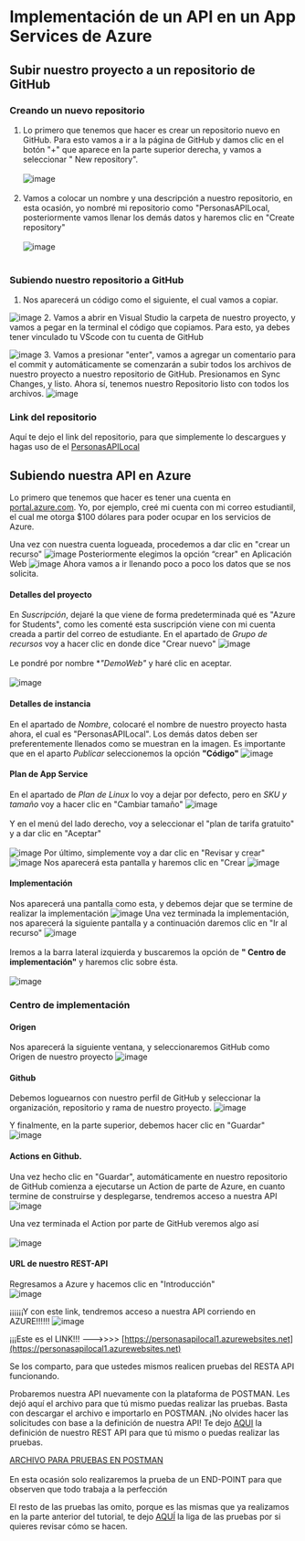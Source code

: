 # Implementación de un API en un App Services de Azure

## Subir nuestro proyecto a un repositorio de GitHub

### Creando un nuevo repositorio

1. Lo primero que tenemos que hacer es crear un repositorio nuevo en GitHub. Para esto vamos a ir a la página de GitHub y damos clic en el botón "+" que aparece en la parte superior derecha, y vamos a seleccionar " New repository".<br><br>
![image](https://user-images.githubusercontent.com/99369122/171529266-132065c6-154f-483c-b1ab-564e4e91d844.png)<br><br>
2. Vamos a colocar un nombre y una descripción a nuestro repositorio, en esta ocasión, yo nombré mi repositorio como "PersonasAPILocal, posteriormente vamos llenar los demás datos y haremos clic en "Create repository"<br><br>
![image](https://user-images.githubusercontent.com/99369122/171529489-ee081386-0961-40b3-b088-43298a4a4393.png)<br><br>
### Subiendo nuestro repositorio a GitHub
1. Nos aparecerá un código como el siguiente, el cual vamos a copiar.

![image](https://user-images.githubusercontent.com/99369122/171529813-ac620540-c518-4bd8-a189-d7641f1e0448.png)
2. Vamos a abrir en Visual Studio la carpeta de nuestro proyecto, y vamos a pegar en la terminal el código que copiamos. Para esto, ya debes tener vinculado tu VScode con tu cuenta de GitHub

![image](https://user-images.githubusercontent.com/99369122/171530206-53264d2f-6852-4ac2-a69a-2b9fbcf91043.png)
3. Vamos a presionar "enter", vamos a agregar un comentario para el commit y automáticamente se comenzarán a subir todos los archivos de nuestro proyecto a nuestro repositorio de GitHub. Presionamos en Sync Changes, y listo. Ahora sí, tenemos nuestro Repositorio listo con todos los archivos.
![image](https://user-images.githubusercontent.com/99369122/171530585-217b6f64-52c4-4315-a285-f18cc0388a7e.png)

### Link del repositorio

Aquí te dejo el link del repositorio, para que simplemente lo descargues y hagas uso de el 
[PersonasAPILocal](https://github.com/RobertoPeredo/PersonasAPILocal)

## Subiendo nuestra API en Azure
Lo primero que tenemos que hacer es tener una cuenta en [portal.azure.com](https://portal.azure.com). Yo, por ejemplo, creé mi cuenta con mi correo estudiantil, el cual me otorga $100 dólares para poder ocupar en los servicios de Azure.

Una vez con nuestra cuenta logueada, procedemos a dar clic en "crear un recurso"
![image](https://user-images.githubusercontent.com/99369122/171550598-dea30113-ce68-4bcb-84a3-05643b1710b5.png)
Posteriormente elegimos la opción “crear" en Aplicación Web
![image](https://user-images.githubusercontent.com/99369122/171550721-ecbc8696-6d09-420b-9543-e4423ca80a83.png)
Ahora vamos a ir llenando poco a poco los datos que se nos solicita.

#### Detalles del proyecto
En *Suscripción*, dejaré la que viene de forma predeterminada qué es "Azure for Students", como les comenté esta suscripción viene con mi cuenta creada a partir del correo de estudiante. En el apartado de *Grupo de recursos* voy a hacer clic en donde dice "Crear nuevo"
![image](https://user-images.githubusercontent.com/99369122/171552423-4347422d-31c1-449e-82af-5c643f2896f3.png)
<br><br>Le pondré por nombre **"DemoWeb"* y haré clic en aceptar.<br><br>
![image](https://user-images.githubusercontent.com/99369122/171552544-0d76bfe9-414b-42c3-82e1-8e402ecf2ebf.png)
#### Detalles de instancia
En el apartado de *Nombre*, colocaré el nombre de nuestro proyecto hasta ahora, el cual es "PersonasAPILocal". Los demás datos deben ser preferentemente llenados como se muestran en la imagen. Es importante que en el aparto *Publicar* seleccionemos la opción **"Código"**
![image](https://user-images.githubusercontent.com/99369122/171552878-b58f46b5-dfdc-4e29-bbbc-0d80c7056624.png)

#### Plan de App Service
En el apartado de *Plan de Linux* lo voy a dejar por defecto, pero en *SKU y tamaño* voy a hacer clic en "Cambiar tamaño"
![image](https://user-images.githubusercontent.com/99369122/171553310-3cde044d-42fc-461a-8839-44e38158ebf9.png)<br><br>
Y en el menú del lado derecho, voy a seleccionar el "plan de tarifa gratuito" y a dar clic en "Aceptar"<br><br>
![image](https://user-images.githubusercontent.com/99369122/171553441-ecc600f3-996c-428a-94c7-dc3109038e5a.png)
Por último, simplemente voy a dar clic en "Revisar y crear"
![image](https://user-images.githubusercontent.com/99369122/171553598-2634838a-f26e-49d0-b437-f2f788313747.png)
Nos aparecerá esta pantalla y haremos clic en "Crear
![image](https://user-images.githubusercontent.com/99369122/171553780-1f50398f-c0ef-4557-8eeb-0493efa02908.png)
#### Implementación
Nos aparecerá una pantalla como esta, y debemos dejar que se termine de realizar la implementación
![image](https://user-images.githubusercontent.com/99369122/171553938-3e8a1097-192e-4c51-99e2-824fdd4a55ff.png)
Una vez terminada la implementación, nos aparecerá la siguiente pantalla y a continuación daremos clic en "Ir al recurso"
![image](https://user-images.githubusercontent.com/99369122/171554124-15bcf015-abf0-4891-bee9-96bc70a62e1e.png)
<br><br>Iremos a la barra lateral izquierda y buscaremos la opción de **" Centro de implementación"** y haremos clic sobre ésta.<br><br>
![image](https://user-images.githubusercontent.com/99369122/171554956-0d1e4687-d7c9-45e4-9ba2-097c7e987e01.png)

### Centro de implementación

#### Origen

Nos aparecerá la siguiente ventana, y seleccionaremos GitHub como Origen de nuestro proyecto
![image](https://user-images.githubusercontent.com/99369122/171555151-0c42968b-4bd2-4654-b3bd-d74d44061d55.png)

#### Github
Debemos loguearnos con nuestro perfil de GitHub y seleccionar la organización, repositorio y rama de nuestro proyecto. 
![image](https://user-images.githubusercontent.com/99369122/171555406-ebcde95b-2689-4543-9255-06981b3edc87.png)

Y finalmente, en la parte superior, debemos hacer clic en "Guardar"
![image](https://user-images.githubusercontent.com/99369122/171555483-5f766418-e34b-41f5-8f9e-18e24f6f6e8d.png)

#### Actions en Github.
Una vez hecho clic en "Guardar", automáticamente en nuestro repositorio de GitHub comienza a ejecutarse un Action de parte de Azure, en cuanto termine de construirse y desplegarse, tendremos acceso a nuestra API 
![image](https://user-images.githubusercontent.com/99369122/171555717-f6a6813d-ba09-42d6-9ac9-1f44ab12b753.png)

Una vez terminada el Action por parte de GitHub veremos algo así<br><br>
![image](https://user-images.githubusercontent.com/99369122/171981482-260a1969-c90c-475b-adbf-5664b1ebc26e.png)

#### URL de nuestro REST-API
Regresamos a Azure y hacemos clic en "Introducción"<br>
![image](https://user-images.githubusercontent.com/99369122/171555933-447979ef-f361-443a-b1df-02b697d81f77.png)

¡¡¡¡¡¡Y con este link, tendremos acceso a nuestra API corriendo en AZURE!!!!!!
![image](https://user-images.githubusercontent.com/99369122/171556249-3820655c-b333-4113-bb76-eb29e9ce05c3.png)

¡¡¡Este es el LINK!!! --->>>> [https://personasapilocal1.azurewebsites.net](https://personasapilocal1.azurewebsites.net)

Se los comparto, para que ustedes mismos realicen pruebas del RESTA API funcionando.

Probaremos nuestra API nuevamente con la plataforma de POSTMAN. Les dejó aquí el archivo para que tú mismo puedas realizar las pruebas. Basta con descargar el archivo e importarlo en POSTMAN. ¡No olvides hacer las solicitudes con base a la definición de nuestra API! Te dejo [AQUI](https://app.swaggerhub.com/apis-docs/RobertoPeredo/personas-api/1.0.0) la definición de nuestro REST API para que tú mismo o puedas realizar las pruebas.

[ARCHIVO PARA PRUEBAS EN POSTMAN](https://github.com/RobertoPeredo/REST_API/tree/main/POSTMAN/AZURE)
<br><br>En esta ocasión solo realizaremos la prueba de un END-POINT para que observen que todo trabaja a la perfección


El resto de las pruebas las omito, porque es las mismas que ya realizamos en la parte anterior del tutorial, te dejo [AQUÍ](https://robertoperedo.github.io/REST_API/desarrollo/#pruebas-de-funcionamiento-de-los-endpoint-utilizando-postman) la liga de las pruebas por si quieres revisar cómo se hacen.















